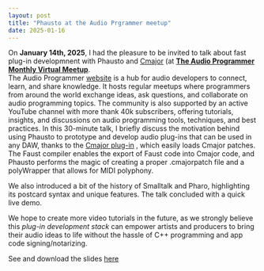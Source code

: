 ```yaml
---
layout: post
title: "Phausto at the Audio Prgrammer meetup"
date: 2025-01-16
---
```



On **January 14th, 2025**, I had the pleasure to be invited to talk about fast plug-in developmnent with Phausto and [Cmajor](https://cmajor.dev) (at [**The Audio Programmer Monthly Virtual Meetup**](https://www.youtube.com/watch?v=NJtXPE1ITyo&t=3493s).\
The Audio Programmer [website](https://www.theaudioprogrammer.com) is a hub for audio developers to connect, learn, and share knowledge. It hosts regular meetups where programmers from around the world exchange ideas, ask questions, and collaborate on audio programming topics. The community is also supported by an active YouTube channel with more thank 40k subscribers, offering tutorials, insights, and discussions on audio programming tools, techniques, and best practices.
In this 30-minute talk, I briefly discuss the motivation behind using Phausto to prototype and develop audio plug-ins that can be used in any DAW, thanks to the [Cmajor plug-in](https://cmajor.dev/docs/GettingStarted) , which easily loads Cmajor patches. The Faust compiler enables the export of Faust code into Cmajor code, and Phausto performs the magic of creating a proper .cmajorpatch file and a polyWrapper that allows for MIDI polyphony.

We also introduced a bit of the history of Smalltalk and Pharo, highlighting its postcard syntax and unique features. The talk concluded with a quick live demo.

We hope to create more video tutorials in the future, as we strongly believe this *plug-in development stack* can empower artists and producers to bring their audio ideas to life without the hassle of C++ programming and app code signing/notarizing.


See and download the slides [here](https://lucretiomsp.github.io/musicwithpharo/assets/Phausto_AudioProgrammerMeetUp012025.pdf)
